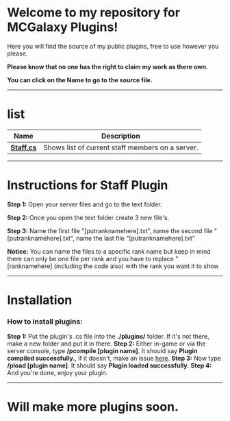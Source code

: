 # Welcome to my repository for MCGalaxy Plugins!
Here you will find the source of my public plugins, free to use however you please.

**Please know that no one has the right to claim my work as there own.**

**You can click on the Name to go to the source file.**

___________________________________________________________________________
# list

| Name | Description |
| ------------- | -----|
|  **[Staff.cs](https://github.com/xXNinjaKingXx/ClassiCube-Extra-Commands-Plugins/blob/main/Plugins/Staff.cs)** | Shows list of current staff members on a server.

___________________________________________________________________________
# **Instructions for Staff Plugin**

**Step 1:** Open your server files and go to the text folder.

**Step 2:** Once you open the text folder create 3 new file's.

**Step 3:** Name the first file "[putranknamehere].txt", name the second file "[putranknamehere].txt", name the last file "[putranknamehere].txt"

**Notice:** You can name the files to a specific rank name but keep in mind there can only be one file per rank and you have to replace "[ranknamehere] (including the code also) with the rank you want it to show
___________________________________________________________________________

# Installation

### How to install plugins:
**Step 1:** Put the plugin's .cs file into the **./plugins/** folder. If it's not there, make a new folder and put it in there.
**Step 2:** Either in-game or via the server console, type **/pcompile [plugin name]**. It should say **Plugin compiled successfully.**, if it doesn't, make an issue [here](https://github.com/xXNinjaKingXx/ClassiCube-Extra-Commands-Plugins/issues).
**Step 3:** Now type **/pload [plugin name]**. It should say **Plugin loaded successfully.**
**Step 4:** And you're done, enjoy your plugin.
___________________________________________________________________________
# **Will make more plugins soon.**
